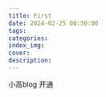```yaml
---
title: First
date: 2024-02-25 00:50:00
tags:
categories:
index_img:
cover:
description:
---
```

小高blog 开通
